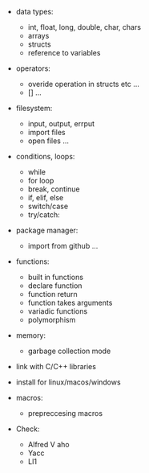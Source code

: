 - data types:
   - int, float, long, double, char, chars
   - arrays
   - structs
   - reference to variables

- operators:
   - overide operation in structs etc ...
   - [] ...

- filesystem:
   - input, output, errput
   - import files
   - open files ...

- conditions, loops:
   + while
   - for loop
   + break, continue 
   + if, elif, else
   - switch/case
   - try/catch:

- package manager:
   - import from github ...

- functions:
   - built in functions
   - declare function
   - function return
   - function takes arguments
   - variadic functions
   - polymorphism

- memory:
   - garbage collection mode

- link with C/C++ libraries
- install for linux/macos/windows

- macros:
   - prepreccesing macros

- Check:
   + Alfred V aho
   + Yacc
   + Ll1
